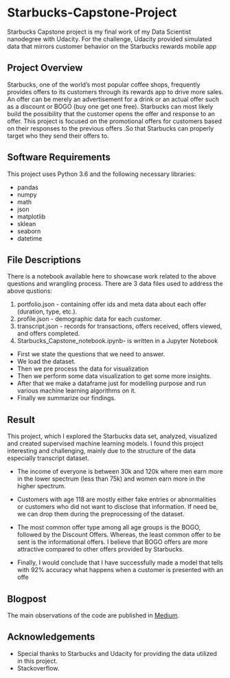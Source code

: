 # Starbucks-Capstone-Project
Starbucks Capstone project is my final work of my Data Scientist nanodegree with Udacity. For the challenge, Udacity provided simulated data that mirrors customer behavior on the Starbucks rewards mobile app

## Project Overview
Starbucks, one of the world’s most popular coffee shops, frequently provides offers to its customers through its rewards app to drive more sales. An offer can be merely an advertisement for a drink or an actual offer such as a discount or BOGO (buy one get one free).  Starbucks can most likely build the possibility that the customer opens the offer and response to an offer. This project is focused on the promotional offers for customers based on their responses to the previous offers .So that Starbucks can properly target who they send their offers to.

## Software Requirements
This project uses Python 3.6 and the following necessary libraries:
-	pandas
-	numpy
-	math
-	json
-	matplotlib
-	sklean
-	seaborn
- datetime

## File Descriptions
There is a notebook available here to showcase work related to the above questions and wrangling process. There are 3 data files used to address the above qustions:
1.	portfolio.json - containing offer ids and meta data about each offer (duration, type, etc.).
2.	profile.json - demographic data for each customer.
3.	transcript.json - records for transactions, offers received, offers viewed, and offers completed.
4. Starbucks_Capstone_notebook.ipynb-  is written in a Jupyter Notebook
  - First we state the questions that we need to answer.
  - We load the dataset.
  - Then we pre process the data for visualization
  - Then we perform some data visualization to get some more insights.
  - After that we make a dataframe just for modelling purpose and run various machine learning algorithms on it.
  - Finally we summarize our findings.


## Result
This project, which I explored the Starbucks data set, analyzed, visualized and created supervised machine learning models. I found this project interesting and challenging, mainly due to the structure of the data especially transcript dataset.

- The income of everyone is between 30k and 120k where men earn more in the lower spectrum (less than 75k) and women earn more in the higher spectrum.

- Customers with age 118 are mostly either fake entries or abnormalities or customers who did not want to disclose that information. If need be, we can drop them during the preprocessing of the dataset.

- The most common offer type among all age groups is the BOGO, followed by the Discount Offers. Whereas, the least common offer to be sent is the informational offers. I believe that BOGO offers are more attractive compared to other offers provided by Starbucks.

- Finally, I would conclude that I have successfully made a model that tells with 92% accuracy what happens when a customer is presented with an offe

## Blogpost
The main observations of the code are published in [Medium](https://anniemathewlog.medium.com/forecasting-of-starbucks-promotional-deals-f10798e5da75).


## Acknowledgements

- Special thanks to Starbucks and Udacity for providing the data utilized in this project.
- Stackoverflow.

